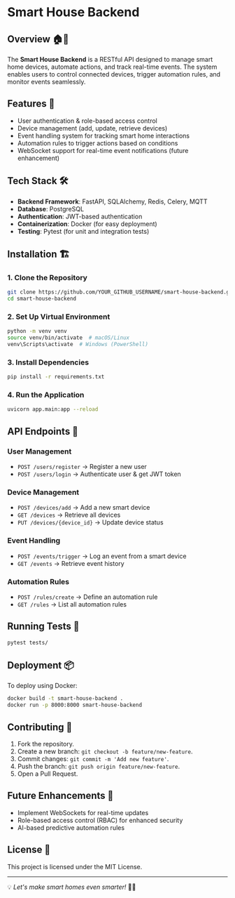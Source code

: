 # Smart House Backend

## Overview 🏠🔌
The **Smart House Backend** is a RESTful API designed to manage smart home devices, automate actions, and track real-time events. The system enables users to control connected devices, trigger automation rules, and monitor events seamlessly.

## Features 🚀
- User authentication & role-based access control
- Device management (add, update, retrieve devices)
- Event handling system for tracking smart home interactions
- Automation rules to trigger actions based on conditions
- WebSocket support for real-time event notifications (future enhancement)

## Tech Stack 🛠️
- **Backend Framework**: FastAPI, SQLAlchemy, Redis, Celery, MQTT
- **Database**: PostgreSQL
- **Authentication**: JWT-based authentication
- **Containerization**: Docker (for easy deployment)
- **Testing**: Pytest (for unit and integration tests)

## Installation 🏗️
### **1. Clone the Repository**
```bash
git clone https://github.com/YOUR_GITHUB_USERNAME/smart-house-backend.git
cd smart-house-backend
```

### **2. Set Up Virtual Environment**
```bash
python -m venv venv
source venv/bin/activate  # macOS/Linux
venv\Scripts\activate  # Windows (PowerShell)
```

### **3. Install Dependencies**
```bash
pip install -r requirements.txt
```

### **4. Run the Application**
```bash
uvicorn app.main:app --reload
```

## API Endpoints 📡
### **User Management**
- `POST /users/register` → Register a new user
- `POST /users/login` → Authenticate user & get JWT token

### **Device Management**
- `POST /devices/add` → Add a new smart device
- `GET /devices` → Retrieve all devices
- `PUT /devices/{device_id}` → Update device status

### **Event Handling**
- `POST /events/trigger` → Log an event from a smart device
- `GET /events` → Retrieve event history

### **Automation Rules**
- `POST /rules/create` → Define an automation rule
- `GET /rules` → List all automation rules

## Running Tests 🧪
```bash
pytest tests/
```

## Deployment 📦
To deploy using Docker:
```bash
docker build -t smart-house-backend .
docker run -p 8000:8000 smart-house-backend
```

## Contributing 🤝
1. Fork the repository.
2. Create a new branch: `git checkout -b feature/new-feature`.
3. Commit changes: `git commit -m 'Add new feature'`.
4. Push the branch: `git push origin feature/new-feature`.
5. Open a Pull Request.

## Future Enhancements 🔮
- Implement WebSockets for real-time updates
- Role-based access control (RBAC) for enhanced security
- AI-based predictive automation rules

## License 📜
This project is licensed under the MIT License.

---

💡 *Let's make smart homes even smarter!* 🚀🏡